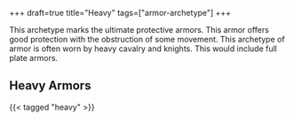 +++
draft=true
title="Heavy"
tags=["armor-archetype"]
+++

This archetype marks the ultimate protective armors. This armor offers good protection with the obstruction of some movement. This archetype of armor is often worn by heavy cavalry and knights. This would include full plate armors. 

## Heavy Armors

{{< tagged "heavy" >}}
